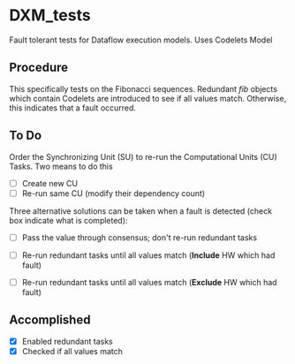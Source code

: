 # DXM_tests
Fault tolerant tests for Dataflow execution models. Uses Codelets Model

## Procedure
This specifically tests on the Fibonacci sequences. Redundant *fib* objects
which contain Codelets are introduced to see if all values match.
Otherwise, this indicates that a fault occurred.<br/>

## To Do
Order the Synchronizing Unit (SU) to re-run the Computational Units (CU) Tasks. Two means to do this<br/>
- [ ] Create new CU<br/>
- [ ] Re-run same CU (modify their dependency count)

Three alternative solutions can be taken when a fault is detected (check box indicate what is completed):<br/>
- [ ] Pass the value through consensus; don't re-run redundant tasks<br/>
- [ ] Re-run redundant tasks until all values match (**Include** HW which had fault)<br/>
- [ ] Re-run redundant tasks until all values match (**Exclude** HW which had fault)<br/>



## Accomplished
- [X] Enabled redundant tasks<br/>
- [X] Checked if all values match 
